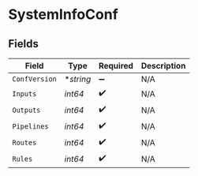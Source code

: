 # SystemInfoConf


## Fields

| Field              | Type               | Required           | Description        |
| ------------------ | ------------------ | ------------------ | ------------------ |
| `ConfVersion`      | **string*          | :heavy_minus_sign: | N/A                |
| `Inputs`           | *int64*            | :heavy_check_mark: | N/A                |
| `Outputs`          | *int64*            | :heavy_check_mark: | N/A                |
| `Pipelines`        | *int64*            | :heavy_check_mark: | N/A                |
| `Routes`           | *int64*            | :heavy_check_mark: | N/A                |
| `Rules`            | *int64*            | :heavy_check_mark: | N/A                |